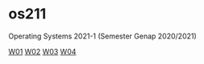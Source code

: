 # os211
Operating Systems 2021-1 (Semester Genap 2020/2021)

[W01](https://mackarelfish.github.io/os211/W01)
[W02](https://mackarelfish.github.io/os211/W02)
[W03](https://mackarelfish.github.io/os211/W03)
[W04](https://mackarelfish.github.io/os211/W04)
